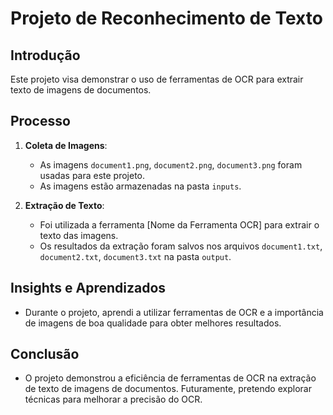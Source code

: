 # Projeto de Reconhecimento de Texto

## Introdução
Este projeto visa demonstrar o uso de ferramentas de OCR para extrair texto de imagens de documentos.

## Processo
1. **Coleta de Imagens**:
   - As imagens `document1.png`, `document2.png`, `document3.png` foram usadas para este projeto.
   - As imagens estão armazenadas na pasta `inputs`.

2. **Extração de Texto**:
   - Foi utilizada a ferramenta [Nome da Ferramenta OCR] para extrair o texto das imagens.
   - Os resultados da extração foram salvos nos arquivos `document1.txt`, `document2.txt`, `document3.txt` na pasta `output`.

## Insights e Aprendizados
- Durante o projeto, aprendi a utilizar ferramentas de OCR e a importância de imagens de boa qualidade para obter melhores resultados.

## Conclusão
- O projeto demonstrou a eficiência de ferramentas de OCR na extração de texto de imagens de documentos. Futuramente, pretendo explorar técnicas para melhorar a precisão do OCR.
